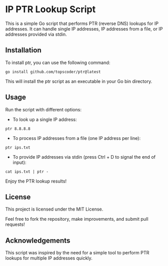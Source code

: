 # IP PTR Lookup Script

This is a simple Go script that performs PTR (reverse DNS) lookups for IP addresses. It can handle single IP addresses, IP addresses from a file, or IP addresses provided via stdin.

## Installation

To install ptr, you can use the following command:

```shell
go install github.com/topscoder/ptr@latest
```

This will install the ptr script as an executable in your Go bin directory.

## Usage

Run the script with different options:

* To look up a single IP address:

```shell
ptr 8.8.8.8
```

* To process IP addresses from a file (one IP address per line):

```shell
ptr ips.txt
```

* To provide IP addresses via stdin (press Ctrl + D to signal the end of input):

```shell
cat ips.txt | ptr -
```

Enjoy the PTR lookup results!

## License

This project is licensed under the MIT License.

Feel free to fork the repository, make improvements, and submit pull requests!

## Acknowledgements

This script was inspired by the need for a simple tool to perform PTR lookups for multiple IP addresses quickly.